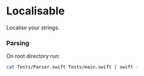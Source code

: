 # Localisable

Localise your strings.

### Parsing
On root directory run:
```bash
cat Tests/Parser.swift Tests/main.swift | swift -
```
